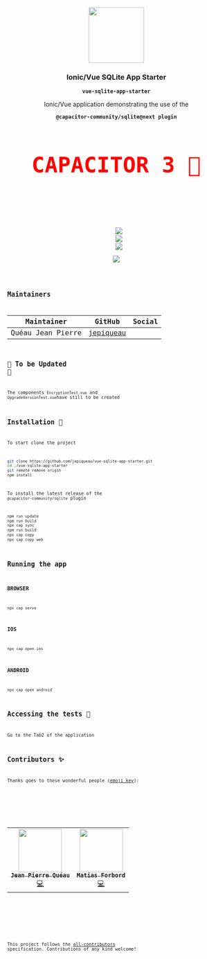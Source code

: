 <p align="center"><br><img src="https://avatars3.githubusercontent.com/u/16580653?v=4" width="128" height="128" /></p>

<h3 align="center">Ionic/Vue SQLite App Starter</h3>
<p align="center"><strong><code>vue-sqlite-app-starter</code></strong></p>
<p align="center">Ionic/Vue application demonstrating the use of the</p>
<p align="center"><strong><code>@capacitor-community/sqlite@next plugin<code></strong></p>
<p align="center" style="font-size:50px;color:red"><strong>CAPACITOR 3 🚧</strong></p><br>
<br>
<p align="center">
  <img src="https://img.shields.io/maintenance/yes/2021?style=flat-square" />
  <a href="https://github.com/jepiqueau/vue-sqlite-app-starter"><img src="https://img.shields.io/github/license/jepiqueau/vue-sqlite-app-starter?style=flat-square" /></a>
  <a href="https://github.com/jepiqueau/vue-sqlite-app-starter"><img src="https://img.shields.io/github/package-json/v/jepiqueau/vue-sqlite-app-starter/main?style=flat-square" /></a>
<!-- ALL-CONTRIBUTORS-BADGE:START - Do not remove or modify this section -->
<a href="#contributors-"><img src="https://img.shields.io/badge/all%20contributors-1-orange?style=flat-square" /></a>
<!-- ALL-CONTRIBUTORS-BADGE:END -->
</p>


## Maintainers

| Maintainer        | GitHub                                    | Social |
| ----------------- | ----------------------------------------- | ------ |
| Quéau Jean Pierre | [jepiqueau](https://github.com/jepiqueau) |        |


## 🚧 To be Updated 🚧

The components `EncryptionTest.vue` and `UpgradeVersionTest.vue`have still to be created

## Installation 🚧

To start clone the project

```bash
git clone https://github.com/jepiqueau/vue-sqlite-app-starter.git
cd ./vue-sqlite-app-starter
git remote remove origin
npm install
```

To install the latest release of the ```@capacitor-community/sqlite``` plugin

```bash
npm run update
npm run build 
npx cap sync
npm run build
npx cap copy
npx cap copy web
```

## Running the app

### BROWSER

```
npx cap serve
```

### IOS

```
npx cap open ios
```

### ANDROID

```
npx cap open android
```


## Accessing the tests 🚧

Go to the Tab2 of the application


## Contributors ✨

Thanks goes to these wonderful people ([emoji key](https://allcontributors.org/docs/en/emoji-key)):

<!-- ALL-CONTRIBUTORS-LIST:START - Do not remove or modify this section -->
<!-- prettier-ignore-start -->
<!-- markdownlint-disable -->
<table>
  <tr>
    <td align="center"><a href="https://github.com/jepiqueau"><img src="https://avatars3.githubusercontent.com/u/16580653?v=4" width="100px;" alt=""/><br /><sub><b>Jean Pierre Quéau</b></sub></a><br /><a href="https://github.com/jepiqueau/vue-sqlite-app-starter/commits?author=jepiqueau" title="Code">💻</a></td>
    <td align="center"><a href="https://github.com/codeluggage"><img src="https://avatars.githubusercontent.com/u/1154150?v=4" width="100px;" alt=""/><br /><sub><b>Matias Forbord</b></sub></a><br /><a href="https://github.com/jepiqueau/vue-sqlite-app-starter/commits?author=jepiqueau" title="Code">💻</a></td>
    
  </tr>
</table>

<!-- markdownlint-enable -->
<!-- prettier-ignore-end -->

<!-- ALL-CONTRIBUTORS-LIST:END -->

This project follows the [all-contributors](https://github.com/all-contributors/all-contributors) specification. Contributions of any kind welcome!

